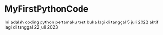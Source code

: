 # MyFirstPythonCode
Ini adalah coding python pertamaku
test buka lagi di tanggal 5 juli 2022
aktif lagi di tanggal 22 juli 2023
